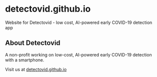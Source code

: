 # detectovid.github.io
Website for Detectovid - low cost, AI-powered early COVID-19 detection app 

## About Detectovid
A non-profit working on low-cost, AI-powered early COVID-19 detection with a smartphone.

Visit us at [detectovid.github.io](detectovid.github.io)
